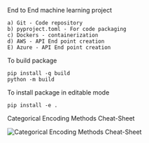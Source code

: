 End to End machine learning project 
    
    a) Git - Code repository
    b) pyproject.toml - For code packaging
    c) Dockers - containerization 
    d) AWS - API End point creation
    E) Azure - API End point creation 

To build package 

    pip install -q build
    python -m build

To install package in editable mode

    pip install -e .





Categorical Encoding Methods Cheat-Sheet

![Categorical Encoding Methods Cheat-Sheet](https://github.com/Mastaiah/E2E-ML-Project/assets/49465317/4d979f3f-9c29-44b7-aacf-35e83ed867e8)
